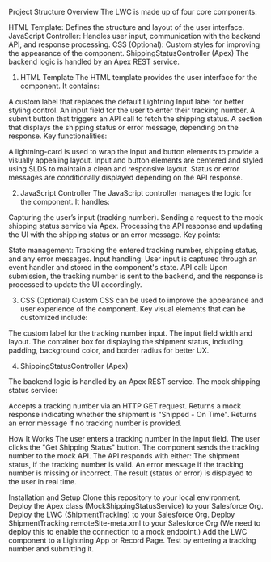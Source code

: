 Project Structure Overview
The LWC is made up of four core components:

HTML Template: Defines the structure and layout of the user interface.
JavaScript Controller: Handles user input, communication with the backend API, and response processing.
CSS (Optional): Custom styles for improving the appearance of the component.
ShippingStatusController (Apex) The backend logic is handled by an Apex REST service.


1. HTML Template
The HTML template provides the user interface for the component. It contains:

A custom label that replaces the default Lightning Input label for better styling control.
An input field for the user to enter their tracking number.
A submit button that triggers an API call to fetch the shipping status.
A section that displays the shipping status or error message, depending on the response.
Key functionalities:

A lightning-card is used to wrap the input and button elements to provide a visually appealing layout.
Input and button elements are centered and styled using SLDS to maintain a clean and responsive layout.
Status or error messages are conditionally displayed depending on the API response.

2. JavaScript Controller
The JavaScript controller manages the logic for the component. It handles:

Capturing the user’s input (tracking number).
Sending a request to the mock shipping status service via Apex.
Processing the API response and updating the UI with the shipping status or an error message.
Key points:

State management: Tracking the entered tracking number, shipping status, and any error messages.
Input handling: User input is captured through an event handler and stored in the component's state.
API call: Upon submission, the tracking number is sent to the backend, and the response is processed to update the UI accordingly.

3. CSS (Optional)
Custom CSS can be used to improve the appearance and user experience of the component. Key visual elements that can be customized include:

The custom label for the tracking number input.
The input field width and layout.
The container box for displaying the shipment status, including padding, background color, and border radius for better UX.

4. ShippingStatusController (Apex)

The backend logic is handled by an Apex REST service. The mock shipping status service:

Accepts a tracking number via an HTTP GET request.
Returns a mock response indicating whether the shipment is "Shipped - On Time".
Returns an error message if no tracking number is provided.

How It Works
The user enters a tracking number in the input field.
The user clicks the "Get Shipping Status" button.
The component sends the tracking number to the mock API.
The API responds with either:
The shipment status, if the tracking number is valid.
An error message if the tracking number is missing or incorrect.
The result (status or error) is displayed to the user in real time.

Installation and Setup
Clone this repository to your local environment.
Deploy the Apex class (MockShippingStatusService) to your Salesforce Org.
Deploy the LWC (ShipmentTracking) to your Salesforce Org.
Deploy ShipmentTracking.remoteSite-meta.xml to your Salesforce Org (We need to deploy this to enable the connection to a mock endpoint.)
Add the LWC component to a Lightning App or Record Page.
Test by entering a tracking number and submitting it.